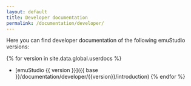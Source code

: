 ```yaml
---
layout: default
title: Developer documentation
permalink: /documentation/developer/
---
```


Here you can find developer documentation of the following emuStudio versions:

{% for version in site.data.global.userdocs %}
- [emuStudio {{ version }}]({{ base }}/documentation/developer/{{version}}/introduction)
{% endfor %}
